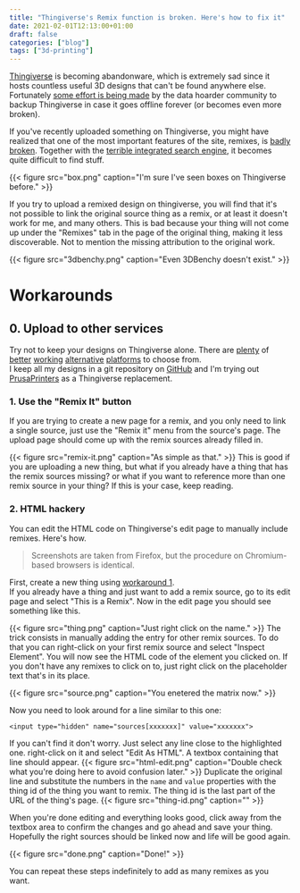 ```yaml
---
title: "Thingiverse's Remix function is broken. Here's how to fix it"
date: 2021-02-01T12:13:00+01:00
draft: false
categories: ["blog"]
tags: ["3d-printing"]
---
```


[Thingiverse](https://www.thingiverse.com/) is becoming abandonware, which is extremely sad since it hosts countless useful 3D designs that can't be found anywhere else. Fortunately [some effort is being made](https://www.reddit.com/r/DataHoarder/search?q=thingiverse&restrict_sr=1) by the data hoarder community to backup Thingiverse in case it goes offline forever (or becomes even more broken).

If you've recently uploaded something on Thingiverse, you might have realized that one of the most important features of the site, remixes, is [badly broken](https://www.reddit.com/r/thingiverse/search/?q=remix&restrict_sr=1). Together with the [terrible integrated search engine](https://www.reddit.com/r/thingiverse/search/?q=search&restrict_sr=1), it becomes quite difficult to find stuff.

{{< figure src="box.png" caption="I'm sure I've seen boxes on Thingiverse before." >}}

If you try to upload a remixed design on thingiverse, you will find that it's not possible to link the original source thing as a remix, or at least it doesn't work for me, and many others. This is bad because your thing will not come up under the "Remixes" tab in the page of the original thing, making it less discoverable. Not to mention the missing attribution to the original work.

{{< figure src="3dbenchy.png" caption="Even 3DBenchy doesn't exist." >}}

# Workarounds
## 0. Upload to other services
Try not to keep your designs on Thingiverse alone. There are [plenty](https://www.prusaprinters.org/) of [better](https://www.myminifactory.com) [working](https://cults3d.com) [alternative](https://pinshape.com/) [platforms](https://www.cgtrader.com/) to choose from.  
I keep all my designs in a git repository on [GitHub](https://github.com/Bonnee/3d-models) and I'm trying out [PrusaPrinters](https://www.prusaprinters.org/social/56277-bonnee/prints) as a Thingiverse replacement.

### 1. Use the "Remix It" button
If you are trying to create a new page for a remix, and you only need to link a single source, just use the "Remix it" menu from the source's page. The upload page should come up with the remix sources already filled in.

{{< figure src="remix-it.png" caption="As simple as that." >}}
This is good if you are uploading a new thing, but what if you already have a thing that has the remix sources missing? or what if you want to reference more than one remix source in your thing? If this is your case, keep reading.

### 2. HTML hackery
You can edit the HTML code on Thingiverse's edit page to manually include remixes. Here's how.
> Screenshots are taken from Firefox, but the procedure on Chromium-based browsers is identical.

First, create a new thing using [workaround 1](#1-use-the-remix-it-button).  
If you already have a thing and just want to add a remix source, go to its edit page and select "This is a Remix".
Now in the edit page you should see something like this.

{{< figure src="thing.png" caption="Just right click on the name." >}}
The trick consists in manually adding the entry for other remix sources. To do that you can right-click on your first remix source and select "Inspect Element". You will now see the HTML code of the element you clicked on. If you don't have any remixes to click on to, just right click on the placeholder text that's in its place.

{{< figure src="source.png" caption="You enetered the matrix now." >}}

Now you need to look around for a line similar to this one:
```
<input type="hidden" name="sources[xxxxxxx]" value="xxxxxxx">
```
If you can't find it don't worry. Just select any line close to the highlighted one.
right-click on it and select "Edit As HTML". A textbox containing that line should appear.
{{< figure src="html-edit.png" caption="Double check what you're doing here to avoid confusion later." >}}
Duplicate the original line and substitute the numbers in the `name` and `value` properties with the thing id of the thing you want to remix. The thing id is the last part of the URL of the thing's page.
{{< figure src="thing-id.png" caption="" >}}

When you're done editing and everything looks good, click away from the textbox area to confirm the changes and go ahead and save your thing. Hopefully the right sources should be linked now and life will be good again.

{{< figure src="done.png" caption="Done!" >}}

You can repeat these steps indefinitely to add as many remixes as you want.